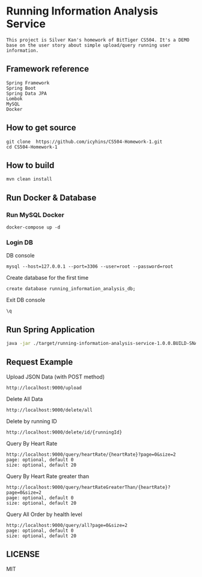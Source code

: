 # Running Information Analysis Service
```
This project is Silver Kan's homework of BitTiger CS504. It's a DEMO base on the user story about simple upload/query running user information.
```

## Framework reference
```
Spring Framework
Spring Boot
Spring Data JPA
Lombok
MySQL
Docker
```

## How to get source
```
git clone  https://github.com/icyhins/CS504-Homework-1.git
cd CS504-Homework-1
```
## How to build
```
mvn clean install
```

## Run Docker & Database
### Run MySQL Docker
```
docker-compose up -d
```
### Login DB
DB console
```
mysql --host=127.0.0.1 --port=3306 --user=root --password=root
```
Create database for the first time
```
create database running_information_analysis_db;
```
Exit DB console
```
\q
```

## Run Spring Application
```bash
java -jar ./target/running-information-analysis-service-1.0.0.BUILD-SNAPSHOT.jar
```

## Request Example

Upload JSON Data (with POST method)
```
http://localhost:9000/upload
```
Delete All Data
```
http://localhost:9000/delete/all
```
Delete by running ID
```
http://localhost:9000/delete/id/{runningId}
```
Query By Heart Rate
```
http://localhost:9000/query/heartRate/{heartRate}?page=0&size=2
page: optional, default 0
size: optional, default 20
```
Query By Heart Rate greater than
```
http://localhost:9000/query/heartRateGreaterThan/{heartRate}?page=0&size=2
page: optional, default 0
size: optional, default 20
```
Query All Order by health level
```
http://localhost:9000/query/all?page=0&size=2
page: optional, default 0
size: optional, default 20
```

## LICENSE
MIT
